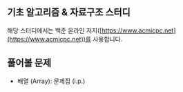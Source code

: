 ## 기초 알고리즘 & 자료구조 스터디 

해당 스터디에서는 백준 온라인 저지([https://www.acmicpc.net](https://www.acmicpc.net))를 사용합니다.

## 풀어볼 문제
- 배열 (Array): 문제집 (i.p.)
